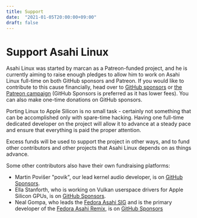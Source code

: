 ```yaml
---
title: Support
date:  "2021-01-05T20:00:00+09:00"
draft: false
---
```


# Support Asahi Linux

Asahi Linux was started by marcan as a Patreon-funded project, and he is currently aiming to raise enough pledges to allow him to work on Asahi Linux full-time on both GitHub sponsors and Patreon. If you would like to contribute to this cause financially, head over to [GitHub sponsors](https://github.com/sponsors/marcan) or [the Patreon campaign](https://patreon.com/marcan) (GitHub Sponsors is preferred as it has lower fees). You can also make one-time donations on GitHub sponsors.

Porting Linux to Apple Silicon is no small task - certainly not something that can be accomplished only with spare-time hacking. Having one full-time dedicated developer on the project will allow it to advance at a steady pace and ensure that everything is paid the proper attention.

Excess funds will be used to support the project in other ways, and to fund other contributors and other projects that Asahi Linux depends on as things advance.

Some other contributors also have their own fundraising platforms:

* Martin Povišer "povik", our lead kernel audio developer, is on [GitHub Sponsors](https://github.com/sponsors/povik).
* Ella Stanforth, who is working on Vulkan userspace drivers for Apple Silicon GPUs, is on [GitHub Sponsors](https://github.com/sponsors/Ella-0).
* Neal Gompa, who leads the [Fedora Asahi SIG](https://fedoraproject.org/wiki/SIGs/Asahi) and is the primary developer of the [Fedora Asahi Remix](https://fedora-asahi-remix.org/), is on [GitHub Sponsors](https://github.com/sponsors/Conan-Kudo)
